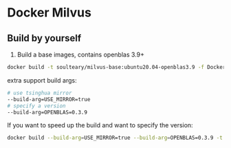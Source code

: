 # Docker Milvus

## Build by yourself

1. Build a base images, contains openblas 3.9+

```bash
docker build -t soulteary/milvus-base:ubuntu20.04-openblas3.9 -f Dockerfile.base .
```

extra support build args:

```bash
# use tsinghua mirror
--build-arg=USE_MIRROR=true
# specify a version
--build-arg=OPENBLAS=0.3.9
```

If you want to speed up the build and want to specify the version:

```bash
docker build --build-arg=USE_MIRROR=true --build-arg=OPENBLAS=0.3.9 -t soulteary/milvus-base:ubuntu20.04-openblas3.9 -f Dockerfile.base .
```
